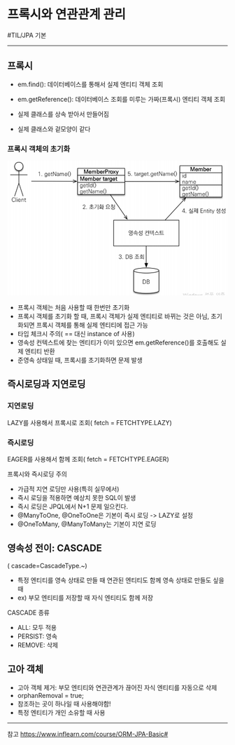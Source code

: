 # 프록시와 연관관계 관리
#TIL/JPA 기본

---
## 프록시
- em.find(): 데이터베이스를 통해서 실제 엔티티 객체 조회
- em.getReference(): 데이터베이스 조회를 미루는 가짜(프록시) 엔티티 객체 조회

- 실제 클래스를 상속 받아서 만들어짐
- 실제 클래스와 겉모양이 같다

### 프록시 객체의 초기화

![](./images/프연관_1.PNG)

- 프록시 객체는 처음 사용할 때 한번만 초기화
- 프록시 객체를 초기화 할 때, 프록시 객체가 실제 엔티티로 바뀌는 것은 아님, 초기화되면 프록시 객체를 통해 실제 엔티티에 접근 가능
- 타입 체크시 주의( == 대신 instance of 사용)
- 영속성 컨텍스트에 찾는 엔티티가 이미 있으면 em.getReference()를 호출해도 실제 엔티티 반환
- 준영속 상태일 때, 프록시를 초기화하면 문제 발생

## 즉시로딩과 지연로딩

### 지연로딩
LAZY를 사용해서 프록시로 조회( fetch = FETCHTYPE.LAZY)

### 즉시로딩
EAGER를 사용해서 함께 조회( fetch = FETCHTYPE.EAGER)

프록시와 즉시로딩 주의
- 가급적 지연 로딩만 사용(특히 실무에서)
- 즉시 로딩을 적용하면 예상치 못한 SQL이 발생
- 즉시 로딩은 JPQL에서 N+1 문제 일으킨다.
- @ManyToOne, @OneToOne은 기본이 즉시 로딩 -> LAZY로 설정
- @OneToMany, @ManyToMany는 기본이 지연 로딩

## 영속성 전이: CASCADE
( cascade=CascadeType.~)
- 특정 엔티티를 영속 상태로 만들 때 연관된 엔티티도 함께 영속 상태로 만들도 싶을 때
- ex) 부모 엔티티를 저장할 때 자식 엔티티도 함께 저장

CASCADE 종류
- ALL: 모두 적용
- PERSIST: 영속
- REMOVE: 삭제

## 고아 객체

- 고아 객체 제거: 부모 엔티티와 연관관계가 끊어진 자식 엔티티를 자동으로 삭제
- orphanRemoval = true;
- 참조하는 곳이 하나일 때 사용해야함!
- 특정 엔티티가 개인 소유할 때 사용




---
참고
https://www.inflearn.com/course/ORM-JPA-Basic#